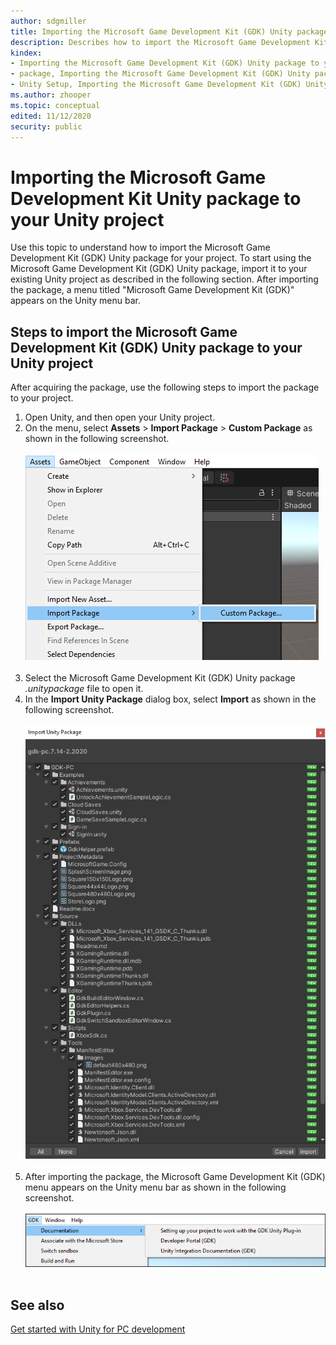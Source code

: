 ```yaml
---
author: sdgmiller
title: Importing the Microsoft Game Development Kit (GDK) Unity package to your Unity project
description: Describes how to import the Microsoft Game Development Kit (GDK) Unity package to your Unity project.
kindex:
- Importing the Microsoft Game Development Kit (GDK) Unity package to your Unity project
- package, Importing the Microsoft Game Development Kit (GDK) Unity package to your Unity project
- Unity Setup, Importing the Microsoft Game Development Kit (GDK) Unity package to your Unity project
ms.author: zhooper
ms.topic: conceptual
edited: 11/12/2020
security: public
---
```


# Importing the Microsoft Game Development Kit Unity package to your Unity project

Use this topic to understand how to import the Microsoft Game Development Kit (GDK) Unity package for your project. To start using the Microsoft Game Development Kit (GDK) Unity package, import it to your existing Unity project as described in the following section. After importing the package, a menu titled "Microsoft Game Development Kit (GDK)" appears on the Unity menu bar.


## Steps to import the Microsoft Game Development Kit (GDK) Unity package to your Unity project

After acquiring the package, use the following steps to import the package to your project.

1. Open Unity, and then open your Unity project.
1. On the menu, select **Assets** > **Import Package** > **Custom Package** as shown in the following screenshot.<br/><br/>![Screenshot of the Assets menu options in Unity](../../../../resources/gamecore/secure/images/en-us/gdk_unity_import.png)<br/><br/>
1. Select the Microsoft Game Development Kit (GDK) Unity package *.unitypackage* file to open it.
1. In the **Import Unity Package** dialog box, select **Import** as shown in the following screenshot.<br/><br/>![Screenshot of the Import Unity Package dialog box in Unity](../../../../resources/gamecore/secure/images/en-us/gdk_unity_import_2.png)<br/><br/>
1. After importing the package, the Microsoft Game Development Kit (GDK) menu appears on the Unity menu bar as shown in the following screenshot.<br/><br/>![Screenshot of the Microsoft Game Development Kit (GDK) menu in Unity](../../../../resources/gamecore/secure/images/en-us/gdk_unity_menu.png)<br/><br/>

## See also

[Get started with Unity for PC development](gc-get-started-with-unity-pc-toc.md) 